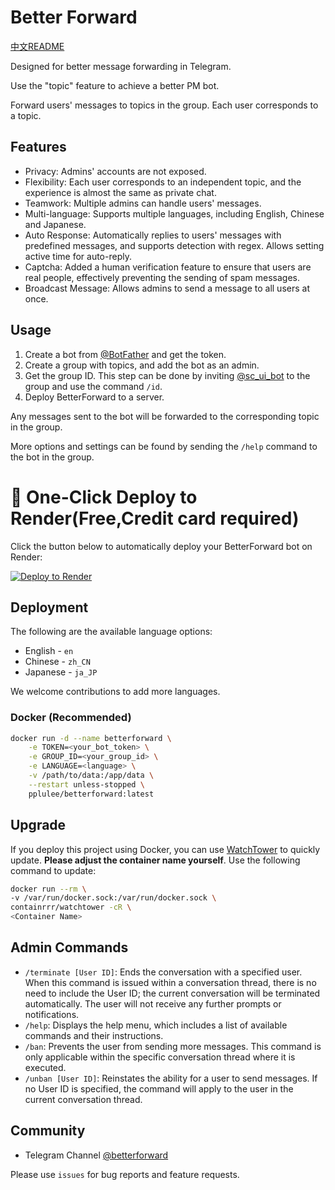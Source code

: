 # Better Forward

[中文README](README_zh.md)

Designed for better message forwarding in Telegram.

Use the "topic" feature to achieve a better PM bot.

Forward users' messages to topics in the group. Each user corresponds to a topic.

## Features

- Privacy: Admins' accounts are not exposed.
- Flexibility: Each user corresponds to an independent topic, and the experience is almost the same as private chat.
- Teamwork: Multiple admins can handle users' messages.
- Multi-language: Supports multiple languages, including English, Chinese and Japanese.
- Auto Response: Automatically replies to users' messages with predefined messages, and supports detection with regex. Allows setting active time for auto-reply.
- Captcha: Added a human verification feature to ensure that users are real people, effectively preventing the sending of spam messages.
- Broadcast Message: Allows admins to send a message to all users at once.

## Usage

1. Create a bot from [@BotFather](https://t.me/BotFather) and get the token.
2. Create a group with topics, and add the bot as an admin.
3. Get the group ID.
   This step can be done by inviting [@sc_ui_bot](https://t.me/sc_ui_bot) to the group and use the command `/id`.
4. Deploy BetterForward to a server.

Any messages sent to the bot will be forwarded to the corresponding topic in the group.

More options and settings can be found by sending the `/help` command to the bot in the group.

# 🚀 One-Click Deploy to Render(Free,Credit card required)

Click the button below to automatically deploy your BetterForward bot on Render:

[![Deploy to Render](https://render.com/images/deploy-to-render-button.svg)](https://render.com/deploy?repo=https://github.com/SideCloudGroup/BetterForward)

## Deployment

The following are the available language options:

- English - `en`
- Chinese - `zh_CN`
- Japanese - `ja_JP`

We welcome contributions to add more languages.

### Docker (Recommended)

```bash
docker run -d --name betterforward \
    -e TOKEN=<your_bot_token> \
    -e GROUP_ID=<your_group_id> \
    -e LANGUAGE=<language> \
    -v /path/to/data:/app/data \
    --restart unless-stopped \
    pplulee/betterforward:latest
```

## Upgrade

If you deploy this project using Docker, you can use [WatchTower](https://github.com/containrrr/watchtower) to quickly
update. **Please adjust the container name yourself**. Use the following command to update:

```bash
docker run --rm \
-v /var/run/docker.sock:/var/run/docker.sock \
containrrr/watchtower -cR \
<Container Name>
```

## Admin Commands

- `/terminate [User ID]`: Ends the conversation with a specified user. When this command is issued within a conversation
  thread, there is no need to include the User ID; the current conversation will be terminated automatically. The user
  will not receive any further prompts or notifications.
- `/help`: Displays the help menu, which includes a list of available commands and their instructions.
- `/ban`: Prevents the user from sending more messages. This command is only applicable within the specific
  conversation thread where it is executed.
- `/unban [User ID]`: Reinstates the ability for a user to send messages. If no User ID is specified, the command will
  apply to the user in the current conversation thread.

## Community

- Telegram Channel [@betterforward](https://t.me/betterforward)

Please use `issues` for bug reports and feature requests.
